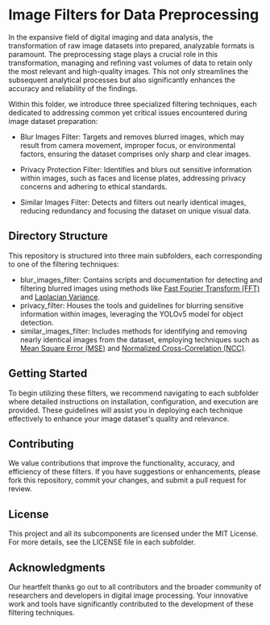# Image Filters for Data Preprocessing

In the expansive field of digital imaging and data analysis, the transformation of raw image datasets into prepared, analyzable formats is paramount. The preprocessing stage plays a crucial role in this transformation, managing and refining vast volumes of data to retain only the most relevant and high-quality images. This not only streamlines the subsequent analytical processes but also significantly enhances the accuracy and reliability of the findings.

Within this folder, we introduce three specialized filtering techniques, each dedicated to addressing common yet critical issues encountered during image dataset preparation:

- Blur Images Filter: Targets and removes blurred images, which may result from camera movement, improper focus, or environmental factors, ensuring the dataset comprises only sharp and clear images.

- Privacy Protection Filter: Identifies and blurs out sensitive information within images, such as faces and license plates, addressing privacy concerns and adhering to ethical standards.

- Similar Images Filter: Detects and filters out nearly identical images, reducing redundancy and focusing the dataset on unique visual data.

## Directory Structure

This repository is structured into three main subfolders, each corresponding to one of the filtering techniques:

- blur_images_filter: Contains scripts and documentation for detecting and filtering blurred images using methods like [Fast Fourier Transform (FFT)](https://github.com/Sami3610/BioVison/tree/main/Filters/Blur_images_filter/FFT) and [Laplacian Variance](https://github.com/Sami3610/BioVison/tree/main/Filters/Blur_images_filter/Laplacian_Variance).
- privacy_filter: Houses the tools and guidelines for blurring sensitive information within images, leveraging the YOLOv5 model for object detection.
- similar_images_filter: Includes methods for identifying and removing nearly identical images from the dataset, employing techniques such as [Mean Square Error (MSE)](https://github.com/Sami3610/BioVison/tree/main/Filters/Similar_image_filter/similarity.detection_MSE) and [Normalized Cross-Correlation (NCC)](https://github.com/Sami3610/BioVison/tree/main/Filters/Similar_image_filter/similarity.detection_NCC).

## Getting Started

To begin utilizing these filters, we recommend navigating to each subfolder where detailed instructions on installation, configuration, and execution are provided. These guidelines will assist you in deploying each technique effectively to enhance your image dataset's quality and relevance.

## Contributing

We value contributions that improve the functionality, accuracy, and efficiency of these filters. If you have suggestions or enhancements, please fork this repository, commit your changes, and submit a pull request for review.

## License

This project and all its subcomponents are licensed under the MIT License. For more details, see the LICENSE file in each subfolder.

## Acknowledgments

Our heartfelt thanks go out to all contributors and the broader community of researchers and developers in digital image processing. Your innovative work and tools have significantly contributed to the development of these filtering techniques.